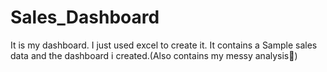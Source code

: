 # Sales_Dashboard
It is my dashboard. I just used excel to create it. 
It contains a Sample sales data and the dashboard i created.(Also contains my messy analysis🫣)
